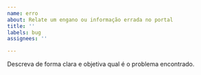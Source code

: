 ```yaml
---
name: erro
about: Relate um engano ou informação errada no portal
title: ''
labels: bug
assignees: ''

---
```


Descreva de forma clara e objetiva qual é o problema encontrado.
